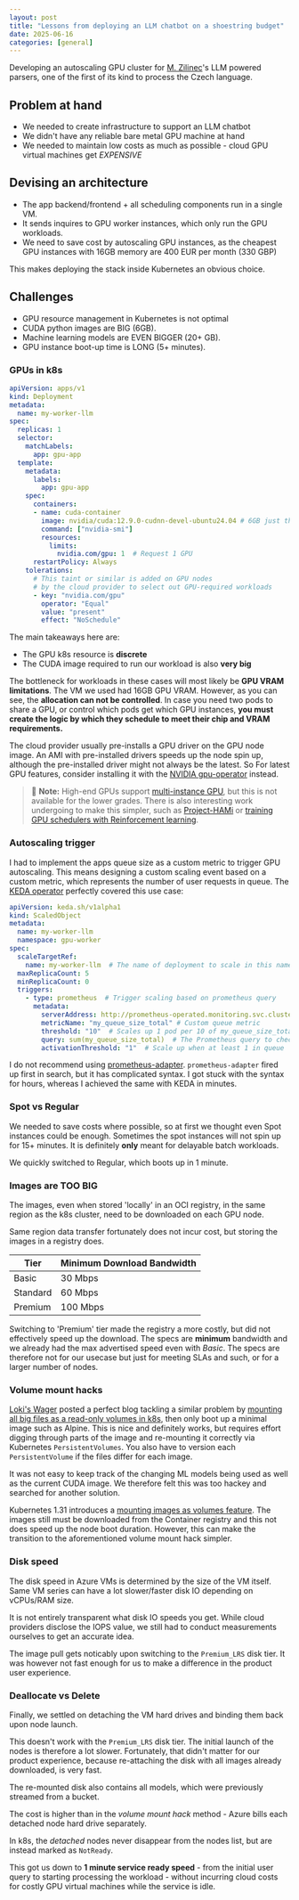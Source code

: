 ```yaml
---
layout: post
title: "Lessons from deploying an LLM chatbot on a shoestring budget"
date: 2025-06-16
categories: [general]
---
```


Developing an autoscaling GPU cluster for [M. Zilinec](https://linkedin.com/in/matus-zilinec)'s LLM powered parsers, one of the first of its kind to process the Czech language.


## Problem at hand

- We needed to create infrastructure to support an LLM chatbot
- We didn't have any reliable bare metal GPU machine at hand
- We needed to maintain low costs as much as possible - cloud GPU virtual machines get *EXPENSIVE*

## Devising an architecture

- The app backend/frontend + all scheduling components run in a single VM.
- It sends inquires to GPU worker instances, which only run the GPU workloads.
- We need to save cost by autoscaling GPU instances, as the cheapest GPU instances with 16GB memory are 400 EUR per month (330 GBP)

This makes deploying the stack inside Kubernetes an obvious choice.

## Challenges

- GPU resource management in Kubernetes is not optimal
- CUDA python images are BIG (6GB).
- Machine learning models are EVEN BIGGER (20+ GB).
- GPU instance boot-up time is LONG (5+ minutes).

### GPUs in k8s

```yaml
apiVersion: apps/v1
kind: Deployment
metadata:
  name: my-worker-llm
spec:
  replicas: 1
  selector:
    matchLabels:
      app: gpu-app
  template:
    metadata:
      labels:
        app: gpu-app
    spec:
      containers:
      - name: cuda-container
        image: nvidia/cuda:12.9.0-cudnn-devel-ubuntu24.04 # 6GB just the image! +20GB ML models mounted
        command: ["nvidia-smi"]
        resources:
          limits:
            nvidia.com/gpu: 1  # Request 1 GPU
      restartPolicy: Always
    tolerations:
      # This taint or similar is added on GPU nodes
      # by the cloud provider to select out GPU-required workloads
      - key: "nvidia.com/gpu"
        operator: "Equal"
        value: "present"
        effect: "NoSchedule"
```

The main takeaways here are:

- The GPU k8s resource is **discrete**
- The CUDA image required to run our workload is also **very big**

The bottleneck for workloads in these cases will most likely be **GPU VRAM limitations**. The VM we used had 16GB GPU VRAM. However, as you can see, the **allocation can not be controlled**. In case you need two pods to share a GPU, or control which pods get which GPU instances, **you must create the logic by which they schedule to meet their chip and VRAM requirements.**

The cloud provider usually pre-installs a GPU driver on the GPU node image. An AMI with pre-installed drivers speeds up the node spin up, although the pre-installed driver might not always be the latest. So For latest GPU features, consider installing it with the [NVIDIA gpu-operator](https://github.com/NVIDIA/gpu-operator) instead.

> 📝 **Note:**
> High-end GPUs support [multi-instance GPU](https://docs.nvidia.com/datacenter/tesla/mig-user-guide/), but this is not available for the lower grades. There is also interesting work undergoing to make this simpler, such as [Project-HAMi](https://github.com/Project-HAMi/HAMi) or [training GPU schedulers with Reinforcement learning](https://www.youtube.com/watch?v=fzT6Ot_PTQ0).

### Autoscaling trigger

I had to implement the apps queue size as a custom metric to trigger GPU autoscaling.
This means designing a custom scaling event based on a custom metric, which represents the number of user requests in queue. The [KEDA operator](https://github.com/kedacore/keda) perfectly covered this use case:

```yaml
apiVersion: keda.sh/v1alpha1
kind: ScaledObject
metadata:
  name: my-worker-llm
  namespace: gpu-worker
spec:
  scaleTargetRef:
    name: my-worker-llm  # The name of deployment to scale in this namespace
  maxReplicaCount: 5
  minReplicaCount: 0
  triggers:
    - type: prometheus  # Trigger scaling based on prometheus query
      metadata:
        serverAddress: http://prometheus-operated.monitoring.svc.cluster.local:9090  # Prometheus address
        metricName: "my_queue_size_total" # Custom queue metric
        threshold: "10"  # Scales up 1 pod per 10 of my_queue_size_total
        query: sum(my_queue_size_total)  # The Prometheus query to check for the metric
        activationThreshold: "1"  # Scale up when at least 1 in queue
```

I do not recommend using [prometheus-adapter](https://github.com/kubernetes-sigs/prometheus-adapter).
`prometheus-adapter` fired up first in search, but it has complicated syntax. I got stuck with the syntax for hours, whereas I achieved the same with KEDA in minutes.

### Spot vs Regular

We needed to save costs where possible, so at first we thought even Spot instances could be enough.
Sometimes the spot instances will not spin up for 15+ minutes.  It is definitely **only** meant for delayable batch workloads.

We quickly switched to Regular, which boots up in 1 minute.

### Images are TOO BIG

The images, even when stored 'locally' in an OCI registry, in the same region as the k8s cluster,
need to be downloaded on each GPU node.

Same region data transfer fortunately does not incur cost, but storing the images in a registry does.

| Tier     | Minimum Download Bandwidth  |
|----------|-----------------------------|
| Basic    | 30 Mbps                     |
| Standard | 60 Mbps                     |
| Premium  | 100 Mbps                    |

Switching to 'Premium' tier made the registry a more costly, but did not effectively speed up the download.
The specs are **minimum** bandwidth and we already had the max advertised speed even with *Basic*. The specs are therefore not for our usecase but just for meeting SLAs and such, or for a larger number of nodes.

### Volume mount hacks

[Loki's Wager](https://lokiwager.github.io/about/) posted a perfect blog tackling a similar problem by [mounting all big files as a read-only volumes in k8s](https://lokiwager.github.io/posts/reduce-image-size), then only boot up a minimal image such as Alpine.
This is nice and definitely works, but requires effort digging through parts of the image and re-mounting it correctly via Kubernetes `PersistentVolumes`.
You also have to version each `PersistentVolume` if the files differ for each image.

It was not easy to keep track of the changing ML models being used as well as the current CUDA image. We therefore felt this was too hackey and searched for another solution.

Kubernetes 1.31 introduces a [mounting images as volumes feature](https://kubernetes.io/docs/tasks/configure-pod-container/image-volumes/). The images still must be downloaded from the Container registry and this not does speed up the node boot duration. However, this can make the transition to the aforementioned volume mount hack simpler.

### Disk speed

The disk speed in Azure VMs is determined by the size of the VM itself. Same VM series can have a lot slower/faster disk IO depending on vCPUs/RAM size.

It is not entirely transparent what disk IO speeds you get. While cloud providers disclose the IOPS value, we still had to conduct measurements ourselves to get an accurate idea.

The image pull gets noticably upon switching to the `Premium_LRS` disk tier. It was however not fast enough for us to make a difference in the product user experience.

### Deallocate vs Delete

Finally, we settled on detaching the VM hard drives and binding them back upon node launch.

This doesn't work with the `Premium_LRS` disk tier. The initial launch of the nodes is therefore a lot slower. Fortunately, that didn't matter for our product experience, because re-attaching the disk with all images already downloaded, is very fast.

The re-mounted disk also contains all models, which were previously streamed from a bucket.

The cost is higher than in the *volume mount hack* method - Azure bills each detached node hard drive separately.

In k8s, the *detached* nodes never disappear from the nodes list, but are instead marked as `NotReady`.

This got us down to **1 minute service ready speed** - from the initial user query to starting processing the workload - without incurring cloud costs for costly GPU virtual machines while the service is idle.
